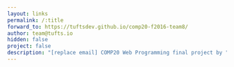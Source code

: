```yaml
---
layout: links
permalink: /:title
forward_to: https://tuftsdev.github.io/comp20-f2016-team8/
author: team@tufts.io
hidden: false
project: false
description: "[replace email] COMP20 Web Programming final project by "
---
```

